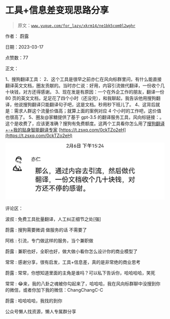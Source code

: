 # 工具+信息差变现思路分享

> 原文：[`www.yuque.com/for_lazy/xkrm14/ne1bk5com0l2wghr`](https://www.yuque.com/for_lazy/xkrm14/ne1bk5com0l2wghr)

作者： 蔚露

日期：2023-03-17

点赞数：77

正文：

1、搜狗翻译工具： 2、这个工具是很早之前亦仁在风向标群里问，有什么能直接翻译英文文档，圈友贡献的。当时亦仁说：好用，内容引流做代翻译，一份收个几十块钱，对方还得感谢。 3、现在发是有原因：一个在外企工作的朋友，翻译一份 80 页的英文文档，足足花了四个小时（还没完），和我聊起，我告诉他用搜狗翻译，他说搜狗翻译只能翻译句子吧，这是文档。秒用秒下班儿了。 4、这背后就是：需求人群这个流量价值高；就算上面的案例对应 4 个小时的工作吧，这价值也很高了。 5、圈友@家糖提供了基于 gpt-3.5 的翻译服务工具，风向标链接：。这个是收费了，应该更准确？搜狗有免费额度。这两个工具看你怎么用了[搜狗翻译+-+我的贴身智能翻译专家](https://fanyi.sogou.com/text) [https://t.zsxq.com/0ckTZo2eH](https://t.zsxq.com/0ckTZo2eH)

![](img/6e18686af36ffbe5e6fc92ef9d06aa04.png)

评论区：

波叔 : 免费工具批量翻译，人工纠正细节之处[强]

蔚露 : 搜狗需要微调 做服务的话 不需要了

阿栋 : 引流，专门做这样的服务，当个兼职做

蔚露 : 兼职也好，全职也好，做大做小看你怎么设计你的商业模型了

常常 : 感谢分享，很有启发，工具+信息差，真的是非常绝的商业思考

蔚露 : 常常，你想知道里面的主角是谁吗？可以私下告诉你，哈哈哈哈，笑死

常常 : 😂来，我的八卦之魂被你勾起来了，哈哈哈，我在风向标群聊中没搜到你的微信，或者你加下我的微信：ChangChangC-C

蔚露 : 哈哈哈哈，我找的到你

公众号懒人找资源，懒人专属群分享

